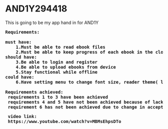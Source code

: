 # AND1Y294418
This is going to be my app hand in for AND1Y
<pre>
<b>Requirements:

<b>must have:</b>
    1.Must be able to read ebook files
    2.Must be able to keep progress of each ebook in the cloud<
<b>should have:</b>
    3.Be able to login and register
    4.Be able to upload ebooks from device
    5.Stay functional while offline
<b>could have:</b>
    6.Have setting menu to change font size, reader theme( light, dark, sepia) and book font

<b>Requirements achieved:</b>
 requirements 1 to 3 have been achieved
 requirements 4 and 5 have not been achieved because of lack of time
 requirement 6 has not been achieved due to change in accepted ebook format from epub to pdf ( no epub parsing libraries worked for me)
<pre>
 video link:
 https://www.youtube.com/watch?v=MBMsEhpsDTo
